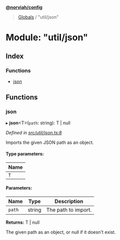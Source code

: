 **[@norviah/config](../README.md)**

> [Globals](../globals.md) / "util/json"

# Module: "util/json"

## Index

### Functions

* [json](_util_json_.md#json)

## Functions

### json

▸ **json**\<T>(`path`: string): T \| null

*Defined in [src/util/json.ts:8](https://github.com/norviah/config/blob/4c1b602/src/util/json.ts#L8)*

Imports the given JSON path as an object.

#### Type parameters:

Name |
------ |
`T` |

#### Parameters:

Name | Type | Description |
------ | ------ | ------ |
`path` | string | The path to import. |

**Returns:** T \| null

The given path as an object, or null if it doesn't exist.
